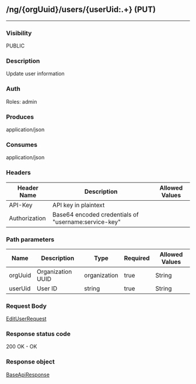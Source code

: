 ## /ng/{orgUuid}/users/{userUid:.+} (PUT)
---
### Visibility
PUBLIC
### Description
Update user information
### Auth
Roles: admin
### Produces
application/json
### Consumes
application/json
### Headers
| Header Name | Description | Allowed Values |
| ----------- | ----------- | ----------- |
| API-Key | API key in plaintext |  |
| Authorization | Base64 encoded credentials of &quot;username:service-key&quot; |  |
### Path parameters
| Name | Description | Type | Required | Allowed Values |
| ----------- | ----------- | ----------- | ----------- | ----------- |
| orgUuid | Organization UUID | organization | true | String |
| userUid | User ID | string | true | String |
### Request Body
[EditUserRequest](<../../objects/EditUserRequest.md>)
### Response status code
200 OK - OK
### Response object
[BaseApiResponse](<../../objects/BaseApiResponse.md>)
